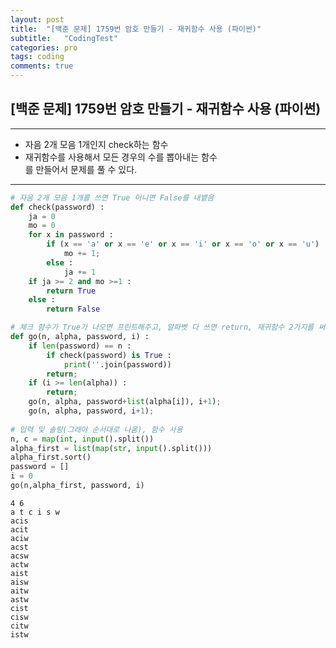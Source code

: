 ```yaml
---
layout: post
title:  "[백준 문제] 1759번 암호 만들기 - 재귀함수 사용 (파이썬)"
subtitle:   "CodingTest"
categories: pro
tags: coding
comments: true
---
```


## [백준 문제] 1759번 암호 만들기 - 재귀함수 사용 (파이썬)
---
- 자음 2개 모음 1개인지 check하는 함수
- 재귀함수를 사용해서 모든 경우의 수를 뽑아내는 함수  
를 만들어서 문제를 풀 수 있다.

---
```python
# 자음 2개 모음 1개를 쓰면 True 아니면 False를 내뱉음    
def check(password) :
    ja = 0
    mo = 0
    for x in password :
        if (x == 'a' or x == 'e' or x == 'i' or x == 'o' or x == 'u') :
            mo += 1;
        else :
            ja += 1
    if ja >= 2 and mo >=1 :
        return True
    else :
        return False

# 체크 함수가 True가 나오면 프린트해주고, 알파벳 다 쓰면 return, 재귀함수 2가지를 써서, 알파뱃을 쓴경우와 안쓴경우를 모두 시행
def go(n, alpha, password, i) :
    if len(password) == n :
        if check(password) is True :
            print(''.join(password))
        return;
    if (i >= len(alpha)) :
        return;
    go(n, alpha, password+list(alpha[i]), i+1);
    go(n, alpha, password, i+1);
    
# 입력 및 솔팅(그래야 순서대로 나옴), 함수 사용
n, c = map(int, input().split())
alpha_first = list(map(str, input().split()))
alpha_first.sort()
password = []
i = 0
go(n,alpha_first, password, i)   

```

    4 6
    a t c i s w
    acis
    acit
    aciw
    acst
    acsw
    actw
    aist
    aisw
    aitw
    astw
    cist
    cisw
    citw
    istw
    
